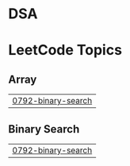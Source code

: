 # DSA
<!---LeetCode Topics Start-->
# LeetCode Topics
## Array
|  |
| ------- |
| [0792-binary-search](https://github.com/sowmiyasoundar/DSA/tree/master/0792-binary-search) |
## Binary Search
|  |
| ------- |
| [0792-binary-search](https://github.com/sowmiyasoundar/DSA/tree/master/0792-binary-search) |
<!---LeetCode Topics End-->